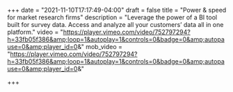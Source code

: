+++
date = "2021-11-10T17:17:49-04:00"
draft = false
title = "Power & speed for market research firms"
description = "Leverage the power of a BI tool built for survey data. Access and analyze all your customers’ data all in one platform."
video = "https://player.vimeo.com/video/752797294?h=33fb05f386&amp;loop=1&autoplay=1&controls=0&badge=0&amp;autopause=0&amp;player_id=0&amp;"
mob_video = "https://player.vimeo.com/video/752797294?h=33fb05f386&amp;loop=1&autoplay=1&controls=0&badge=0&amp;autopause=0&amp;player_id=0&amp;"

+++
